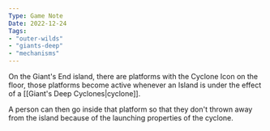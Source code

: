 ```yaml
---
Type: Game Note
Date: 2022-12-24
Tags:
- "outer-wilds"
- "giants-deep"
- "mechanisms"
---
```

On the Giant's End island, there are platforms with the Cyclone Icon on the floor, those platforms become active whenever an Island is under the effect of a [[Giant's Deep Cyclones|cyclone]].

A person can then go inside that platform so that they don't thrown away from the island because of the launching properties of the cyclone.